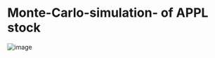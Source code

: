 # Monte-Carlo-simulation- of APPL stock

![image](https://github.com/Inquisitive-Learner/Monte-Carlo-simulation-/assets/80440978/ac5f7d80-45d0-491e-ab9b-825ea6685458)
